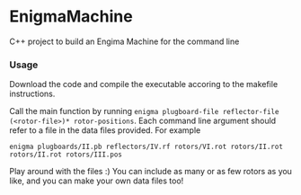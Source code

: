 # EnigmaMachine

C++ project to build an Engima Machine for the command line

### Usage

Download the code and compile the executable accoring to the makefile instructions. 

Call the main function by running `enigma plugboard-file reflector-file (<rotor-file>)* rotor-positions`. Each command line argument should refer to a file in the data files provided. For example

```
enigma plugboards/II.pb reflectors/IV.rf rotors/VI.rot rotors/II.rot rotors/II.rot rotors/III.pos
```

Play around with the files :) You can include as many or as few rotors as you like, and you can make your own data files too!
